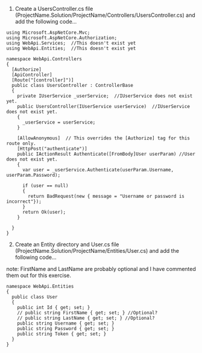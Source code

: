 1. Create a UsersController.cs file (ProjectName.Solution/ProjectName/Controllers/UsersController.cs) and add the following code...

```
using Microsoft.AspNetCore.Mvc;
using Microsoft.AspNetCore.Authorization;
using WebApi.Services;  //This doesn't exist yet
using WebApi.Entities;  //This doesn't exist yet

namespace WebApi.Controllers
{
  [Authorize]
  [ApiController]
  [Route("[controller]")]
  public class UsersController : ControllerBase
  {
    private IUserService _userService;  //IUserService does not exist yet.
    public UsersController(IUserService userService)  //IUserService does not exist yet.
    {
      _userService = userService;
    }

    [AllowAnonymous]  // This overrides the [Authorize] tag for this route only.
    [HttpPost("authenticate")]
    public IActionResult Authenticate([FromBody]User userParam) //User does not exist yet.
    {
      var user = _userService.Authenticate(userParam.Username, userParam.Password);

      if (user == null)
      {
        return BadRequest(new { message = "Username or password is incorrect"});
      }
      return Ok(user);
    }

  }
}
```

2. Create an Entity directory and User.cs file (ProjectName.Solution/ProjectName/Entities/User.cs) and add the following code...

note: FirstName and LastName are probably optional and I have commented them out for this exercise.

```
namespace WebApi.Entities
{
  public class User
  {
    public int Id { get; set; }
    // public string FirstName { get; set; } //Optional?
    // public string LastName { get; set; } //Optional?
    public string Username { get; set; }
    public string Password { get; set; }
    public string Token { get; set; }
  }
}
```